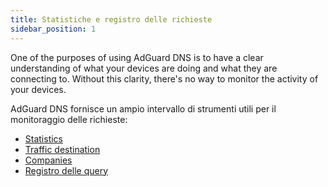 ```yaml
---
title: Statistiche e registro delle richieste
sidebar_position: 1
---
```


One of the purposes of using AdGuard DNS is to have a clear understanding of what your devices are doing and what they are connecting to. Without this clarity, there's no way to monitor the activity of your devices.

AdGuard DNS fornisce un ampio intervallo di strumenti utili per il monitoraggio delle richieste:

- [Statistics](/private-dns/statistics-and-log/statistics.md)
- [Traffic destination](/private-dns/statistics-and-log/traffic-destination.md)
- [Companies](/private-dns/statistics-and-log/companies.md)
- [Registro delle query](/private-dns/statistics-and-log/query-log.md)
